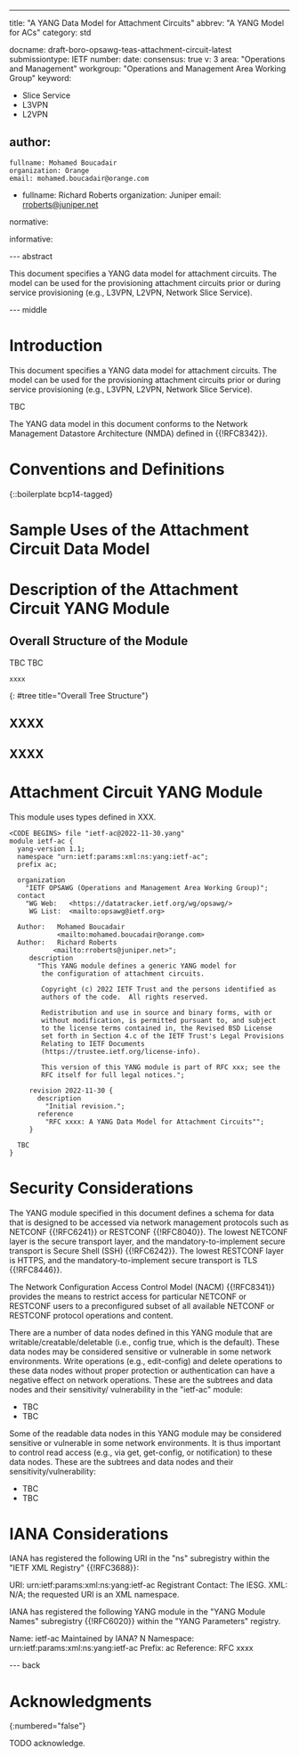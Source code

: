 ---
title: "A YANG Data Model for Attachment Circuits"
abbrev: "A YANG Model for ACs"
category: std

docname: draft-boro-opsawg-teas-attachment-circuit-latest
submissiontype: IETF
number:
date:
consensus: true
v: 3
area: "Operations and Management"
workgroup: "Operations and Management Area Working Group"
keyword:
 - Slice Service
 - L3VPN
 - L2VPN

author:
 -
    fullname: Mohamed Boucadair
    organization: Orange
    email: mohamed.boucadair@orange.com

 -
    fullname: Richard Roberts
    organization: Juniper
    email: rroberts@juniper.net

normative:

informative:


--- abstract

This document specifies a YANG data model for attachment circuits. The model can be used for the provisioning attachment circuits prior or during service provisioning (e.g., L3VPN, L2VPN, Network Slice Service).

--- middle

# Introduction

This document specifies a YANG data model for attachment circuits. The model can be used for the provisioning attachment circuits prior or during service provisioning (e.g., L3VPN, L2VPN, Network Slice Service).

TBC

 The YANG data model in this document conforms to the Network Management Datastore Architecture (NMDA) defined in {{!RFC8342}}.

# Conventions and Definitions

{::boilerplate bcp14-tagged}


# Sample Uses of the Attachment Circuit Data Model

# Description of the Attachment Circuit YANG Module

## Overall Structure of the Module

TBC TBC

~~~~
xxxx
~~~~
{: #tree title="Overall Tree Structure"}

## XXXX

## XXXX

#  Attachment Circuit YANG Module

This module uses types defined in XXX.

~~~~
<CODE BEGINS> file "ietf-ac@2022-11-30.yang"
module ietf-ac {
  yang-version 1.1;
  namespace "urn:ietf:params:xml:ns:yang:ietf-ac";
  prefix ac;

  organization
    "IETF OPSAWG (Operations and Management Area Working Group)";
  contact
    "WG Web:   <https://datatracker.ietf.org/wg/opsawg/>
     WG List:  <mailto:opsawg@ietf.org>

  Author:   Mohamed Boucadair
            <mailto:mohamed.boucadair@orange.com>
  Author:   Richard Roberts
           <mailto:rroberts@juniper.net>";
     description
       "This YANG module defines a generic YANG model for
        the configuration of attachment circuits.

        Copyright (c) 2022 IETF Trust and the persons identified as
        authors of the code.  All rights reserved.

        Redistribution and use in source and binary forms, with or
        without modification, is permitted pursuant to, and subject
        to the license terms contained in, the Revised BSD License
        set forth in Section 4.c of the IETF Trust's Legal Provisions
        Relating to IETF Documents
        (https://trustee.ietf.org/license-info).

        This version of this YANG module is part of RFC xxx; see the
        RFC itself for full legal notices.";

     revision 2022-11-30 {
       description
         "Initial revision.";
       reference
         "RFC xxxx: A YANG Data Model for Attachment Circuits"";
     }

  TBC
}
~~~~



# Security Considerations

   The YANG module specified in this document defines a schema for data
   that is designed to be accessed via network management protocols such
   as NETCONF {{!RFC6241}} or RESTCONF {{!RFC8040}}.  The lowest NETCONF layer
   is the secure transport layer, and the mandatory-to-implement secure
   transport is Secure Shell (SSH) {{!RFC6242}}.  The lowest RESTCONF layer
   is HTTPS, and the mandatory-to-implement secure transport is TLS
   {{!RFC8446}}.

   The Network Configuration Access Control Model (NACM) {{!RFC8341}}
   provides the means to restrict access for particular NETCONF or
   RESTCONF users to a preconfigured subset of all available NETCONF or
   RESTCONF protocol operations and content.

   There are a number of data nodes defined in this YANG module that are
   writable/creatable/deletable (i.e., config true, which is the
   default).  These data nodes may be considered sensitive or vulnerable
   in some network environments.  Write operations (e.g., edit-config)
   and delete operations to these data nodes without proper protection
   or authentication can have a negative effect on network operations.
   These are the subtrees and data nodes and their sensitivity/
   vulnerability in the "ietf-ac" module:

   * TBC
   * TBC

   Some of the readable data nodes in this YANG module may be considered
   sensitive or vulnerable in some network environments.  It is thus
   important to control read access (e.g., via get, get-config, or
   notification) to these data nodes.  These are the subtrees and data
   nodes and their sensitivity/vulnerability:

   * TBC
   * TBC

# IANA Considerations

   IANA has registered the following URI in the "ns" subregistry within
   the "IETF XML Registry" {{!RFC3688}}:

   URI:  urn:ietf:params:xml:ns:yang:ietf-ac
   Registrant Contact:  The IESG.
   XML:  N/A; the requested URI is an XML namespace.

   IANA has registered the following YANG module in the "YANG Module
   Names" subregistry {{!RFC6020}} within the "YANG Parameters" registry.

   Name:  ietf-ac
   Maintained by IANA?  N
   Namespace:  urn:ietf:params:xml:ns:yang:ietf-ac
   Prefix:  ac
   Reference:  RFC xxxx


--- back

# Acknowledgments
{:numbered="false"}

TODO acknowledge.
